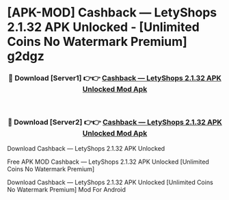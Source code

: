 # [APK-MOD] Cashback — LetyShops 2.1.32 APK Unlocked - [Unlimited Coins No Watermark Premium] g2dgz



<div align="center">
<h3>🔴 Download [Server1] 👉👉 <a href="https://momento.my/?title=Cashback_—_LetyShops_2.1.32_APK_Unlocked">Cashback — LetyShops 2.1.32 APK Unlocked Mod Apk</a></h3><br>

<h3>🔴 Download [Server2] 👉👉 <a href="https://momento.my/?title=Cashback_—_LetyShops_2.1.32_APK_Unlocked">Cashback — LetyShops 2.1.32 APK Unlocked Mod Apk</a></h3>
</div>



Download Cashback — LetyShops 2.1.32 APK Unlocked 

Free APK MOD Cashback — LetyShops 2.1.32 APK Unlocked [Unlimited Coins No Watermark Premium]

Download Cashback — LetyShops 2.1.32 APK Unlocked [Unlimited Coins No Watermark Premium] Mod For Android
